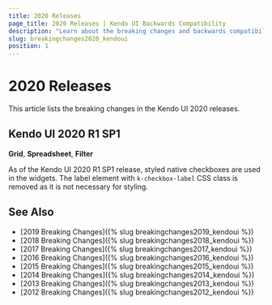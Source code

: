 ```yaml
---
title: 2020 Releases
page_title: 2020 Releases | Kendo UI Backwards Compatibility
description: "Learn about the breaking changes and backwards compatibility released by Kendo UI in 2020."
slug: breakingchanges2020_kendoui
position: 1
---
```


# 2020 Releases

This article lists the breaking changes in the Kendo UI 2020 releases.

## Kendo UI 2020 R1 SP1

**Grid**, **Spreadsheet**, **Filter**

As of the Kendo UI 2020 R1 SP1 release, styled native checkboxes are used in the widgets. The label element with `k-checkbox-label` CSS class is removed as it is not necessary for styling.


## See Also

* [2019 Breaking Changes]({% slug breakingchanges2019_kendoui %})
* [2018 Breaking Changes]({% slug breakingchanges2018_kendoui %})
* [2017 Breaking Changes]({% slug breakingchanges2017_kendoui %})
* [2016 Breaking Changes]({% slug breakingchanges2016_kendoui %})
* [2015 Breaking Changes]({% slug breakingchanges2015_kendoui %})
* [2014 Breaking Changes]({% slug breakingchanges2014_kendoui %})
* [2013 Breaking Changes]({% slug breakingchanges2013_kendoui %})
* [2012 Breaking Changes]({% slug breakingchanges2012_kendoui %})
